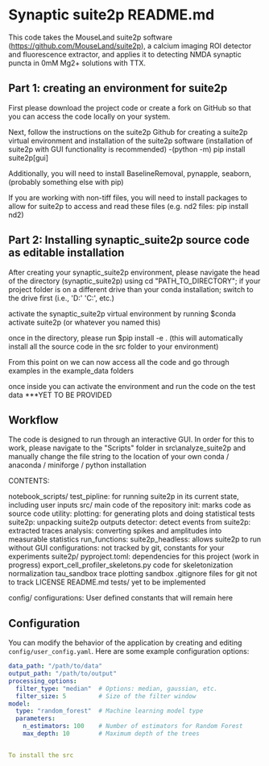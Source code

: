 
# Synaptic suite2p README.md

This code takes the MouseLand suite2p software (https://github.com/MouseLand/suite2p), a calcium imaging ROI detector and fluorescence extractor, and applies it to detecting NMDA synaptic puncta in 0mM Mg2+ solutions with TTX.

## Part 1: creating an environment for suite2p

First please download the project code or create a fork on GitHub so that you can access the code locally on your system. 

Next, follow the instructions on the suite2p Github for creating a suite2p virtual environment and installation of the suite2p software (installation of suite2p with GUI functionality is recommended)
-(python -m) pip install suite2p[gui]

Additionally, you will need to install BaselineRemoval, pynapple, seaborn, (probably something else with pip)

If you are working with non-tiff files, you will need to install packages to allow for suite2p to access and read these files (e.g. nd2 files: pip install nd2)


## Part 2: Installing synaptic_suite2p source code as editable installation

After creating your synaptic_suite2p environment, please navigate the head of the directory (synaptic_suite2p) using cd "PATH_TO_DIRECTORY"; if your project folder is on a different drive than your conda installation; switch to the drive first (i.e., 'D:' 'C:', etc.)

activate the synaptic_suite2p virtual environment by running $conda activate suite2p (or whatever you named this)

once in the directory, please run $pip install -e . (this will automatically install all the source code in the src folder to your environment)

From this point on we can now access all the code and go through examples in the example_data folders

once inside you can activate the environment and run the code on the test data ***YET TO BE PROVIDED

## Workflow

The code is designed to run through an interactive GUI. In order for this to work, please navigate to the "Scripts" folder in src\analyze_suite2p and manually change the file string to the location of your own conda / anaconda / miniforge / python installation

CONTENTS:

notebook_scripts/
    test_pipline: for running suite2p in its current state, including user inputs
src/
    main code of the repository
    init: marks code as source code
    utility:
        plotting: for generating plots and doing statistical tests
        suite2p: unpacking suite2p outputs
        detector: detect events from suite2p: extracted traces
        analysis: converting spikes and amplitudes into measurable statistics 
    run_functions:
        suite2p_headless: allows suite2p to run without GUI
    configurations:
        not tracked by git, constants for your experiments
suite2p/
    pyproject.toml: 
        dependencies for this project (work in progress)
    export_cell_profiler_skeletons.py
        code for skeletonization normalization
    tau_sandbox
        trace plotting sandbox
    .gitignore
        files for git not to track
    LICENSE
    README.md
tests/
    yet to be implemented

config/
    configurations: User defined constants that will remain here


## Configuration

You can modify the behavior of the application by creating and editing `config/user_config.yaml`. 
Here are some example configuration options:

```yaml
data_path: "/path/to/data"
output_path: "/path/to/output"
processing_options:
  filter_type: "median"  # Options: median, gaussian, etc.
  filter_size: 5         # Size of the filter window
model:
  type: "random_forest"  # Machine learning model type
  parameters:
    n_estimators: 100    # Number of estimators for Random Forest
    max_depth: 10        # Maximum depth of the trees


To install the src
